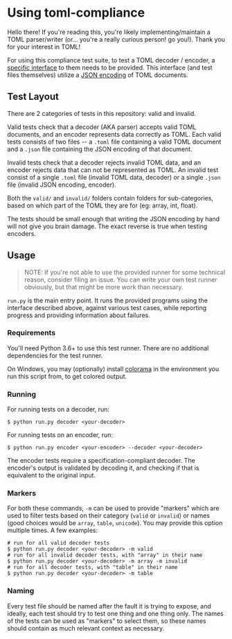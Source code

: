 # Using toml-compliance

Hello there! If you're reading this, you're likely implementing/maintain a TOML parser/writer (or... you're a really curious person! go you!). Thank you for your interest in TOML!

For using this compliance test suite, to test a TOML decoder / encoder, a [specific interface](interfaces.md) to them needs to be provided. This interface (and test files themselves) utilize a [JSON encoding](json-encoding.md) of TOML documents.

## Test Layout

There are 2 categories of tests in this repository: valid and invalid.

Valid tests check that a decoder (AKA parser) accepts valid TOML documents, and an encoder represents data correctly as TOML. Each valid tests consists of two files -- a `.toml` file containing a valid TOML document and a `.json` file containing the JSON encoding of that document.

Invalid tests check that a decoder rejects invalid TOML data, and an encoder rejects data that can not be represented as TOML. An invalid test consist of a single `.toml` file (invalid TOML data, decoder) or a single `.json` file (invalid JSON encoding, encoder).

Both the `valid/` and `invalid/` folders contain folders for sub-categories, based on which part of the TOML they are for (eg: array, int, float).

The tests should be small enough that writing the JSON encoding by hand will not give you brain damage. The exact reverse is true when testing encoders.

## Usage

> NOTE: If you're not able to use the provided runner for some technical reason, consider filing an issue. You can write your own test runner obviously, but that might be more work than necessary.

`run.py` is the main entry point. It runs the provided programs using the interface described above, against various test cases, while reporting progress and providing information about failures.

### Requirements

You'll need Python 3.6+ to use this test runner. There are no additional dependencies for the test runner.

On Windows, you may (optionally) install [colorama](https://pypi.org/project/colorama) in the environment you run this script from, to get colored output.

### Running

For running tests on a decoder, run:

```sh-session
$ python run.py decoder <your-decoder>
```

For running tests on an encoder, run:

```sh-session
$ python run.py encoder <your-encoder> --decoder <your-decoder>
```

The encoder tests require a specification-compliant decoder. The encoder's output is validated by decoding it, and checking if that is equivalent to the original input.

### Markers

For both these commands, `-m` can be used to provide "markers" which are used to filter tests based on their category (`valid` or `invalid`) or names (good choices would be `array`, `table`, `unicode`). You may provide this option multiple times. A few examples:

```sh-session
# run for all valid decoder tests
$ python run.py decoder <your-decoder> -m valid
# run for all invalid decoder tests, with "array" in their name
$ python run.py decoder <your-decoder> -m array -m invalid
# run for all decoder tests, with "table" in their name
$ python run.py decoder <your-decoder> -m table
```

### Naming

Every test file should be named after the fault it is trying to expose, and ideally, each test should try to test one thing and one thing only. The names of the tests can be used as "markers" to select them, so these names should contain as much relevant context as necessary.
